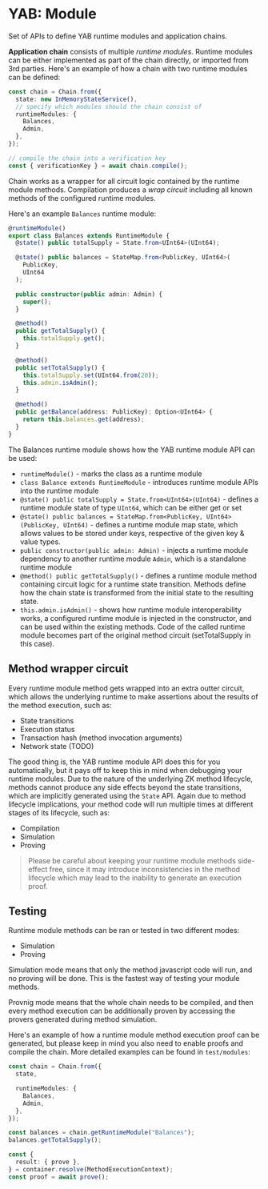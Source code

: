 # YAB: Module

Set of APIs to define YAB runtime modules and application chains.

**Application chain** consists of multiple _runtime modules_. Runtime modules can be either implemented as part of the chain directly, or imported from 3rd parties. Here's an example of how a chain with two runtime modules can be defined:

```typescript
const chain = Chain.from({
  state: new InMemoryStateService(),
  // specify which modules should the chain consist of
  runtimeModules: {
    Balances,
    Admin,
  },
});

// compile the chain into a verification key
const { verificationKey } = await chain.compile();
```

Chain works as a wrapper for all circuit logic contained by the runtime module methods. Compilation produces a _wrap circuit_ including all known methods of the configured runtime modules.

Here's an example `Balances` runtime module:

```typescript
@runtimeModule()
export class Balances extends RuntimeModule {
  @state() public totalSupply = State.from<UInt64>(UInt64);

  @state() public balances = StateMap.from<PublicKey, UInt64>(
    PublicKey,
    UInt64
  );

  public constructor(public admin: Admin) {
    super();
  }

  @method()
  public getTotalSupply() {
    this.totalSupply.get();
  }

  @method()
  public setTotalSupply() {
    this.totalSupply.set(UInt64.from(20));
    this.admin.isAdmin();
  }

  @method()
  public getBalance(address: PublicKey): Option<UInt64> {
    return this.balances.get(address);
  }
}
```

The Balances runtime module shows how the YAB runtime module API can be used:

- `runtimeModule()` - marks the class as a runtime module
- `class Balance extends RuntimeModule` - introduces runtime module APIs into the runtime module
- `@state() public totalSupply = State.from<UInt64>(UInt64)` - defines a runtime module state of type `UInt64`, which can be either get or set
- `@state() public balances = StateMap.from<PublicKey, UInt64>(PublicKey, UInt64)` - defines a runtime module map state, which allows values to be stored under keys, respective of the given key & value types.
- `public constructor(public admin: Admin)` - injects a runtime module dependency to another runtime module `Admin`, which is a standalone runtime module
- `@method() public getTotalSupply()` - defines a runtime module method containing circuit logic for a runtime state transition. Methods define how the chain state is transformed from the initial state to the resulting state.
- `this.admin.isAdmin()` - shows how runtime module interoperability works, a configured runtime module is injected in the constructor, and can be used within the existing methods. Code of the called runtime module becomes part of the original method circuit (setTotalSupply in this case).

## Method wrapper circuit

Every runtime module method gets wrapped into an extra outter circuit, which allows the underlying runtime to make assertions about the results of the method execution, such as:

- State transitions
- Execution status
- Transaction hash (method invocation arguments)
- Network state (TODO)

The good thing is, the YAB runtime module API does this for you automatically, but it pays off to keep this in mind when debugging your runtime modules. Due to the nature of the underlying ZK method lifecycle, methods cannot produce any side effects beyond the state transitions, which are implicitly generated using the `State` API. Again due to method lifecycle implications, your method code will run multiple times at different stages of its lifecycle, such as:

- Compilation
- Simulation
- Proving

> Please be careful about keeping your runtime module methods side-effect free, since it may introduce inconsistencies in the method lifecycle which may lead to the inability to generate an execution proof.

## Testing

Runtime module methods can be ran or tested in two different modes:

- Simulation
- Proving

Simulation mode means that only the method javascript code will run, and no proving will be done. This is the fastest way of testing your module methods.

Provnig mode means that the whole chain needs to be compiled, and then every method execution can be additionally proven by accessing the provers generated during method simulation.

Here's an example of how a runtime module method execution proof can be generated, but please keep in mind you also need to enable proofs and compile the chain. More detailed examples can be found in `test/modules`:

```typescript
const chain = Chain.from({
  state,

  runtimeModules: {
    Balances,
    Admin,
  },
});

const balances = chain.getRuntimeModule("Balances");
balances.getTotalSupply();

const {
  result: { prove },
} = container.resolve(MethodExecutionContext);
const proof = await prove();
```
